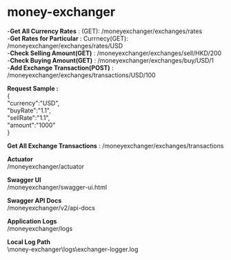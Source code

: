 # money-exchanger

-**Get All Currency Rates** : (GET): /moneyexchanger/exchanges/rates  
-**Get Rates for Particular** : Currnecy(GET): /moneyexchanger/exchanges/rates/USD  
-**Check Selling Amount(GET)** : /moneyexchanger/exchanges/sell/HKD/200  
-**Check Buying Amount(GET)** : /moneyexchanger/exchanges/buy/USD/1  
-**Add Exchange Transaction(POST)** : /moneyexchanger/exchanges/transactions/USD/100  

**Request Sample :**   
{  
   "currency":"USD",  
   "buyRate":"1.1",  
   "sellRate":"1.1",  
   "amount":"1000"  
}      

**Get All Exchange Transactions** : /moneyexchanger/exchanges/transactions       

**Actuator**    
/moneyexchanger/actuator    

**Swagger UI**    
/moneyexchanger/swagger-ui.html    

**Swagger API Docs**    
/moneyexchanger/v2/api-docs    

**Application Logs**    
/moneyexchanger/logs    

**Local Log Path**    
\money-exchanger\logs\exchanger-logger.log    
